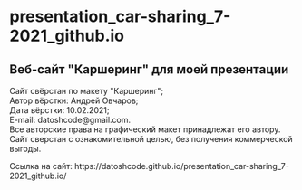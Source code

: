 # presentation_car-sharing_7-2021_github.io

<h2>Веб-сайт "Каршеринг" для моей презентации</h2>

<p>Сайт свёрстан по макету "Каршеринг";<br>
Автор вёрстки: Андрей Овчаров;<br>
Дата вёрстки: 10.02.2021;<br>
E-mail: datoshcode@gmail.com.<br>
Все авторские права на графический макет принадлежат его автору.<br>
Сайт сверстан с ознакомительной целью, без получения коммерческой выгоды.</p>

<p> Ссылка на сайт: https://datoshcode.github.io/presentation_car-sharing_7-2021_github.io/
